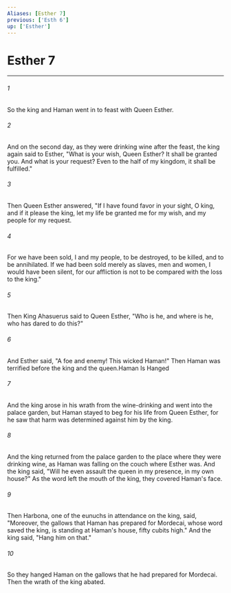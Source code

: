 ```yaml
---
Aliases: [Esther 7]
previous: ['Esth 6']
up: ['Esther']
---
```

# Esther 7

***

 

###### 1 
So the king and Haman went in to feast with Queen Esther. 
 

###### 2 
And on the second day, as they were drinking wine after the feast, the king again said to Esther, "What is your wish, Queen Esther? It shall be granted you. And what is your request? Even to the half of my kingdom, it shall be fulfilled." 
 

###### 3 
Then Queen Esther answered, "If I have found favor in your sight, O king, and if it please the king, let my life be granted me for my wish, and my people for my request. 
 

###### 4 
For we have been sold, I and my people, to be destroyed, to be killed, and to be annihilated. If we had been sold merely as slaves, men and women, I would have been silent, for our affliction is not to be compared with the loss to the king." 
 

###### 5 
Then King Ahasuerus said to Queen Esther, "Who is he, and where is he, who has dared to do this?" 
 

###### 6 
And Esther said, "A foe and enemy! This wicked Haman!" Then Haman was terrified before the king and the queen.Haman Is Hanged
 
 

###### 7 
And the king arose in his wrath from the wine-drinking and went into the palace garden, but Haman stayed to beg for his life from Queen Esther, for he saw that harm was determined against him by the king. 
 

###### 8 
And the king returned from the palace garden to the place where they were drinking wine, as Haman was falling on the couch where Esther was. And the king said, "Will he even assault the queen in my presence, in my own house?" As the word left the mouth of the king, they covered Haman's face. 
 

###### 9 
Then Harbona, one of the eunuchs in attendance on the king, said, "Moreover, the gallows that Haman has prepared for Mordecai, whose word saved the king, is standing at Haman's house, fifty cubits high." And the king said, "Hang him on that." 
 

###### 10 
So they hanged Haman on the gallows that he had prepared for Mordecai. Then the wrath of the king abated.
 
